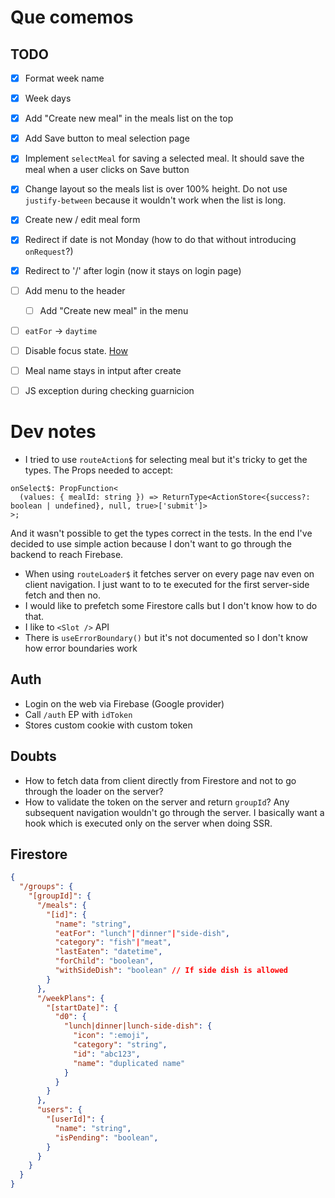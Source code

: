 # Que comemos

## TODO
- [x] Format week name
- [x] Week days
- [x] Add "Create new meal" in the meals list on the top
- [x] Add Save button to meal selection page
- [x] Implement `selectMeal` for saving a selected meal. It should save the meal when a user clicks on Save button
- [x] Change layout so the meals list is over 100% height. Do not use `justify-between` because it wouldn't work when the list is long.
- [x] Create new / edit meal form
- [x] Redirect if date is not Monday (how to do that without introducing `onRequest`?)
- [x] Redirect to '/' after login (now it stays on login page)
- [ ] Add menu to the header
  - [ ] Add "Create new meal" in the menu
- [ ] `eatFor` -> `daytime`
- [ ] Disable focus state. [How](https://romansorin.com/blog/disabling-the-tailwind-input-ring)
- [ ] Meal name stays in intput after create
- [ ] JS exception during checking guarnicion



# Dev notes
- I tried to use `routeAction$` for selecting meal but it's tricky to get the types. The Props needed to accept:
```tsx
onSelect$: PropFunction<
  (values: { mealId: string }) => ReturnType<ActionStore<{success?: boolean | undefined}, null, true>['submit']>
>;
```
And it wasn't possible to get the types correct in the tests. In the end I've decided to use simple action because I don't want to go through the backend to reach Firebase.
- When using `routeLoader$` it fetches server on every page nav even on client navigation. I just want to to te executed for the first server-side fetch and then no.
- I would like to prefetch some Firestore calls but I don't know how to do that.
- I like to `<Slot />` API
- There is `useErrorBoundary()` but it's not documented so I don't know how error boundaries work

## Auth
- Login on the web via Firebase (Google provider)
- Call `/auth` EP with `idToken`
- Stores custom cookie with custom token

## Doubts
- How to fetch data from client directly from Firestore and not to go through the loader on the server?
- How to validate the token on the server and return `groupId`? Any subsequent navigation wouldn't go through the server. I basically want a hook which is executed only on the server when doing SSR.


## Firestore

```json
{
  "/groups": {
    "[groupId]": {
      "/meals": {
        "[id]": {
          "name": "string",
          "eatFor": "lunch"|"dinner"|"side-dish",
          "category": "fish"|"meat",
          "lastEaten": "datetime",
          "forChild": "boolean",
          "withSideDish": "boolean" // If side dish is allowed
        }
      },
      "/weekPlans": {
        "[startDate]": {
          "d0": {
            "lunch|dinner|lunch-side-dish": {
              "icon": ":emoji",
              "category": "string",
              "id": "abc123",
              "name": "duplicated name"
            }
          }
        }
      },
      "users": {
        "[userId]": {
          "name": "string",
          "isPending": "boolean",
        }
      }
    }
  }
}
```
